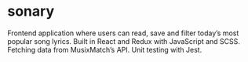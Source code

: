 # sonary

Frontend application where users can read, save and filter today’s most popular song lyrics. Built in React and Redux with JavaScript and SCSS.
Fetching data from MusixMatch’s API. Unit testing with Jest.
